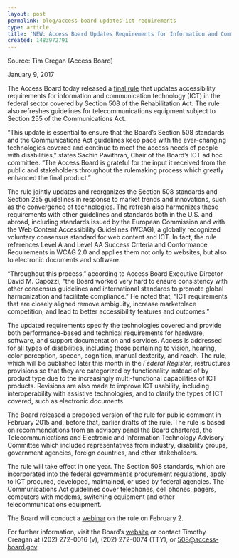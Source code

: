 ```yaml
---
layout: post 
permalink: blog/access-board-updates-ict-requirements
type: article
title: 'NEW: Access Board Updates Requirements for Information and Communication Technology'
created: 1483972791
---
```


Source: Tim Cregan (Access Board)

January 9, 2017

The Access Board today released a [final rule][1] that updates accessibility requirements for information and communication technology (ICT) in the federal sector covered by Section 508 of the Rehabilitation Act. The rule also refreshes guidelines for telecommunications equipment subject to Section 255 of the Communications Act.  
  
“This update is essential to ensure that the Board’s Section 508 standards and the Communications Act guidelines keep pace with the ever-changing technologies covered and continue to meet the access needs of people with disabilities,” states Sachin Pavithran, Chair of the Board’s ICT ad hoc committee. “The Access Board is grateful for the input it received from the public and stakeholders throughout the rulemaking process which greatly enhanced the final product.”  
  
The rule jointly updates and reorganizes the Section 508 standards and Section 255 guidelines in response to market trends and innovations, such as the convergence of technologies. The refresh also harmonizes these requirements with other guidelines and standards both in the U.S. and abroad, including standards issued by the European Commission and with the Web Content Accessibility Guidelines (WCAG), a globally recognized voluntary consensus standard for web content and ICT. In fact, the rule references Level A and Level AA Success Criteria and Conformance Requirements in WCAG 2.0 and applies them not only to websites, but also to electronic documents and software.  
  
“Throughout this process,” according to Access Board Executive Director David M. Capozzi, “the Board worked very hard to ensure consistency with other consensus guidelines and international standards to promote global harmonization and facilitate compliance.” He noted that, “ICT requirements that are closely aligned remove ambiguity, increase marketplace competition, and lead to better accessibility features and outcomes.”  
  
The updated requirements specify the technologies covered and provide both performance-based and technical requirements for hardware, software, and support documentation and services. Access is addressed for all types of disabilities, including those pertaining to vision, hearing, color perception, speech, cognition, manual dexterity, and reach. The rule, which will be published later this month in the _Federal Register_, restructures provisions so that they are categorized by functionality instead of by product type due to the increasingly multi-functional capabilities of ICT products. Revisions are also made to improve ICT usability, including interoperability with assistive technologies, and to clarify the types of ICT covered, such as electronic documents.  
  
The Board released a proposed version of the rule for public comment in February 2015 and, before that, earlier drafts of the rule. The rule is based on recommendations from an advisory panel the Board chartered, the Telecommunications and Electronic and Information Technology Advisory Committee which included representatives from industry, disability groups, government agencies, foreign countries, and other stakeholders.  
  
The rule will take effect in one year. The Section 508 standards, which are incorporated into the federal government’s procurement regulations, apply to ICT procured, developed, maintained, or used by federal agencies. The Communications Act guidelines cover telephones, cell phones, pagers, computers with modems, switching equipment and other telecommunications equipment.  
  
The Board will conduct a [webinar][2] on the rule on February 2.

For further information, visit the Board’s [website][3] or contact Timothy Creagan at (202) 272-0016 (v), (202) 272-0074 (TTY), or <508@access-board.gov>.

 [1]: https://www.access-board.gov/guidelines-and-standards/communications-and-it/about-the-ict-refresh/final-rule
 [2]: https://www.accessibilityonline.org/ao/session/?id=110588
 [3]: https://www.access-board.gov/guidelines-and-standards/communications-and-it/about-the-ict-refresh
